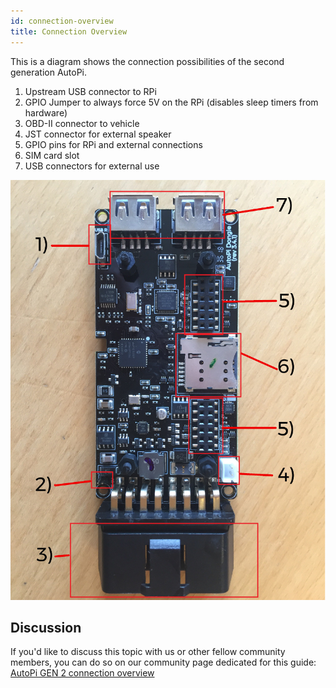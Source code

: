 ```yaml
---
id: connection-overview
title: Connection Overview
---
```


This is a diagram shows the connection possibilities of the second generation AutoPi.

1. Upstream USB connector to RPi
2. GPIO Jumper to always force 5V on the RPi (disables sleep timers from hardware)
3. OBD-II connector to vehicle
4. JST connector for external speaker
5. GPIO pins for RPi and external connections
6. SIM card slot
7. USB connectors for external use

![connection overview](/img/hardware/legacy_devices/autopi_dongle/connection_overview/connection_overview.jpeg)

## Discussion
If you'd like to discuss this topic with us or other fellow community members, you can do so on
our community page dedicated for this guide:
[AutoPi GEN 2 connection overview](https://community.autopi.io/t/autopi-gen-2-connection-overview/691)
